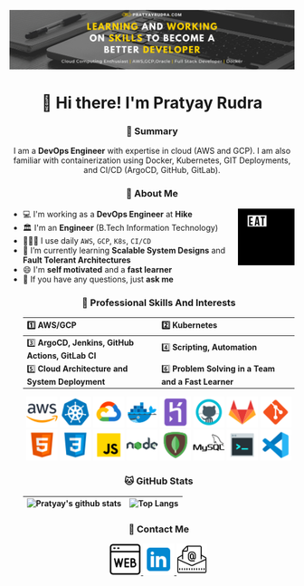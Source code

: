 ![Pratyay Rudra Banner](https://github.com/pratyayrudra/pratyayrudra/raw/master/assets/GitHub%20Banner.png)

<h1 align="center">👋 Hi there! I'm Pratyay Rudra</h1>
<h3 align="center">📝 Summary</h3>
<p align="center">
  I am a <b>DevOps Engineer</b> with expertise in cloud (AWS and GCP). I am also familiar with containerization using Docker, Kubernetes, GIT Deployments, and CI/CD (ArgoCD, GitHub, GitLab). 
</p>

<h3 align="center">🤵 About Me</h3>

<img align="right" alt="GIF" width="100px" src="https://raw.githubusercontent.com/pratyayrudra/pratyayrudra/master/assets/eatsleepcoderepeat.webp" />

- 💻 I'm working as a **DevOps Engineer** at **Hike**
- 🏛️ I'm an **Engineer** (B.Tech Information Technology)
- 👨🏼‍💻 I use daily `AWS`, `GCP`, `K8s`, `CI/CD`
- 🌱 I’m currently learning **Scalable System Designs** and **Fault Tolerant Architectures**
- 😄 I'm **self motivated** and a **fast learner**
- 💬 If you have any questions, just **ask me**<ul>

<h3 align="center">💼 Professional Skills And Interests</h3>

<p>

| 1️⃣ **AWS/GCP**     | 2️⃣ **Kubernetes**        |
| :------------------------------------------------ | :-------------------------------------------------- |
| 3️⃣ **ArgoCD, Jenkins, GitHub Actions, GitLab CI** | 4️⃣ **Scripting, Automation**            |
| 5️⃣ **Cloud Architecture and System Deployment**   | 6️⃣ **Problem Solving in a Team and a Fast Learner** |

</p>
<p align="center">
<img src="https://github.com/pratyayrudra/pratyayrudra/raw/master/assets/icons/icons8-amazon-web-services-50.png" width="55" height="55"/>
<img src="https://github.com/pratyayrudra/pratyayrudra/raw/master/assets/icons/icons8-kubernetes-50.png" width="55" height="55"/>
<img src="https://github.com/pratyayrudra/pratyayrudra/raw/master/assets/icons/icons8-google-cloud-50.png" width="55" height="55"/> 
<img src="https://github.com/pratyayrudra/pratyayrudra/raw/master/assets/icons/icons8-docker-50.png" width="55" height="55"/> 
<img src="https://github.com/pratyayrudra/pratyayrudra/raw/master/assets/icons/icons8-heroku-50.png" width="55" height="55"/> 
<img src="https://github.com/pratyayrudra/pratyayrudra/raw/master/assets/icons/icons8-github-50.png" width="55" height="55"/> 
<img src="https://github.com/pratyayrudra/pratyayrudra/raw/master/assets/icons/icons8-gitlab-50.png" width="55" height="55"/> 
<img src="https://github.com/pratyayrudra/pratyayrudra/raw/master/assets/icons/icons8-git-50.png" width="55" height="55"/> 
<img src="https://github.com/pratyayrudra/pratyayrudra/raw/master/assets/icons/icons8-html-5-50.png" width="55" height="55"/> 
<img src="https://github.com/pratyayrudra/pratyayrudra/raw/master/assets/icons/icons8-css3-50.png" width="55" height="55"/> 
<img src="https://github.com/pratyayrudra/pratyayrudra/raw/master/assets/icons/icons8-javascript-50.png" width="55" height="55"/>
<img src="https://github.com/pratyayrudra/pratyayrudra/raw/master/assets/icons/icons8-nodejs-50.png" width="55" height="55"/> 
<img src="https://github.com/pratyayrudra/pratyayrudra/raw/master/assets/icons/icons8-mongodb-50.png" width="55" height="55"/> 
<img src="https://github.com/pratyayrudra/pratyayrudra/raw/master/assets/icons/icons8-mysql-logo-50.png" width="55" height="55"/> 
<img src="https://github.com/pratyayrudra/pratyayrudra/raw/master/assets/icons/icons8-console-50.png" width="55" height="55"/>
<img src="https://github.com/pratyayrudra/pratyayrudra/raw/master/assets/icons/icons8-visual-studio-code-2019-50.png" width="55" height="55"/>
</p>
<h3 align="center">🐱 GitHub Stats</h3>

| ![Pratyay's github stats](https://github-readme-stats.vercel.app/api?username=pratyayrudra&theme=dracula&show_icons=true&count_private=true) | ![Top Langs](https://github-readme-stats.vercel.app/api/top-langs/?username=pratyayrudra&layout=compact&theme=dracula) |
| -------------------------------------------------------------------------------------------------------------------------------------------- | ---------------------------------------------------------------------------------------------------------------------- |

<h3 align="center">💬 Contact Me</h3>
<p align="center">
<a href="https://pratyayrudra.com" target="_blank"><img src="https://github.com/pratyayrudra/pratyayrudra/raw/master/assets/icons/icons8-website-50.png" width="55" height="55"/> </a>
<a href="https://www.linkedin.com/in/pratyayrudra/" target="_blank"><img src="https://github.com/pratyayrudra/pratyayrudra/raw/master/assets/icons/icons8-linkedin-50.png" width="55" height="55"/> </a>
<a href="mailto:rudrapratyay1999@gmail.com"><img src="https://github.com/pratyayrudra/pratyayrudra/raw/master/assets/icons/icons8-email-50.png" width="55" height="55"/> </a>
</p>
